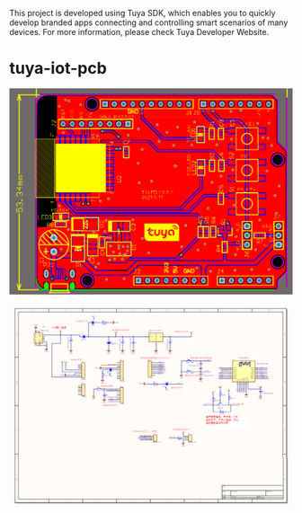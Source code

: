 This project is developed using Tuya SDK, which enables you to quickly develop
branded apps connecting and controlling smart scenarios of many devices.
For more information, please check Tuya Developer Website.

# tuya-iot-pcb

![pcb](./pcb.png)

![sch](./sch.png)
